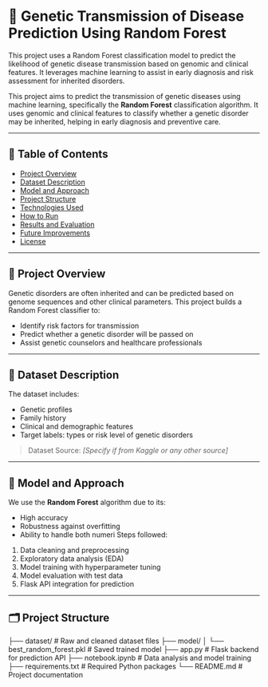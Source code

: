 # 🧬 Genetic Transmission of Disease Prediction Using Random Forest
This project uses a Random Forest classification model to predict the likelihood of genetic disease transmission based on genomic and clinical features. It leverages machine learning to assist in early diagnosis and risk assessment for inherited disorders.


This project aims to predict the transmission of genetic diseases using machine learning, specifically the **Random Forest** classification algorithm. It uses genomic and clinical features to classify whether a genetic disorder may be inherited, helping in early diagnosis and preventive care.

---

## 📌 Table of Contents

- [Project Overview](#project-overview)
- [Dataset Description](#dataset-description)
- [Model and Approach](#model-and-approach)
- [Project Structure](#project-structure)
- [Technologies Used](#technologies-used)
- [How to Run](#how-to-run)
- [Results and Evaluation](#results-and-evaluation)
- [Future Improvements](#future-improvements)
- [License](#license)

---

## 📖 Project Overview

Genetic disorders are often inherited and can be predicted based on genome sequences and other clinical parameters. This project builds a Random Forest classifier to:
- Identify risk factors for transmission
- Predict whether a genetic disorder will be passed on
- Assist genetic counselors and healthcare professionals

---

## 📂 Dataset Description

The dataset includes:
- Genetic profiles
- Family history
- Clinical and demographic features
- Target labels: types or risk level of genetic disorders

> Dataset Source: *[Specify if from Kaggle or any other source]*

---

## 🧠 Model and Approach

We use the **Random Forest** algorithm due to its:
- High accuracy
- Robustness against overfitting
- Ability to handle both numeri
Steps followed:
1. Data cleaning and preprocessing
2. Exploratory data analysis (EDA)
3. Model training with hyperparameter tuning
4. Model evaluation with test data
5. Flask API integration for prediction

---

## 🗂 Project Structure

├── dataset/ # Raw and cleaned dataset files
├── model/
│ └── best_random_forest.pkl # Saved trained model
├── app.py # Flask backend for prediction API
├── notebook.ipynb # Data analysis and model training
├── requirements.txt # Required Python packages
└── README.md # Project documentation
